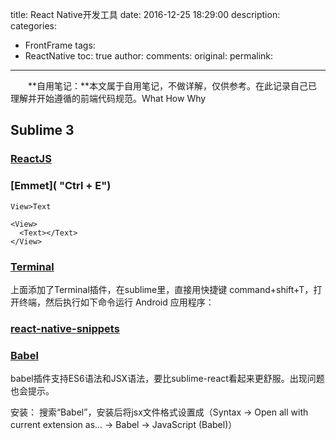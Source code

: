 title: React Native开发工具
date: 2016-12-25 18:29:00
description: 
categories:
- FrontFrame
tags:
- ReactNative
toc: true
author:
comments:
original:
permalink: 
---

　　**自用笔记：**本文属于自用笔记，不做详解，仅供参考。在此记录自己已理解并开始遵循的前端代码规范。What How Why
<!-- more -->

## Sublime 3


### [ReactJS](https://github.com/facebookarchive/sublime-react "")

### [Emmet]( "Ctrl + E")

```
View>Text

<View>
  <Text></Text>
</View>
```

### [Terminal]( "")
上面添加了Terminal插件，在sublime里，直接用快捷键 command+shift+T，打开终端，然后执行如下命令运行 Android 应用程序：

### [react-native-snippets](https://github.com/Shrugs/react-native-snippets "")

### [Babel](https://github.com/babel/babel-sublime "")
babel插件支持ES6语法和JSX语法，要比sublime-react看起来更舒服。出现问题也会提示。

安装：
搜索“Babel”，安装后将jsx文件格式设置成（Syntax -> Open all with current extension as... -> Babel -> JavaScript (Babel)）